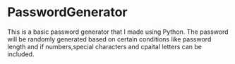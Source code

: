 # PasswordGenerator
This is a basic password generator that I made using Python. The password will be randomly generated based on certain conditions like password length and if numbers,special characters and cpaital letters can be included.
